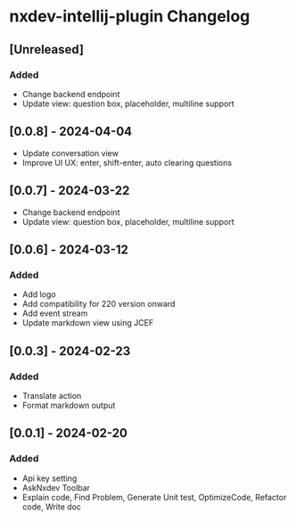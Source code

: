 <!-- Keep a Changelog guide -> https://keepachangelog.com -->

# nxdev-intellij-plugin Changelog

## [Unreleased]
### Added
- Change backend endpoint
- Update view: question box, placeholder, multiline support

## [0.0.8] - 2024-04-04
- Update conversation view
- Improve UI UX: enter, shift-enter, auto clearing questions

## [0.0.7] - 2024-03-22
- Change backend endpoint
- Update view: question box, placeholder, multiline support

## [0.0.6] - 2024-03-12

### Added
- Add logo
- Add compatibility for 220 version onward
- Add event stream
- Update markdown view using JCEF

## [0.0.3] - 2024-02-23

### Added

- Translate action
- Format markdown output

## [0.0.1] - 2024-02-20

### Added

- Api key setting
- AskNxdev Toolbar
- Explain code, Find Problem, Generate Unit test, OptimizeCode, Refactor code, Write doc